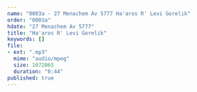 ```yaml
---
name: "0003a - 27 Menachem Av 5777 Ha'aros R' Levi Gorelik"
order: "0003a"
hdate: "27 Menachem Av 5777"
title: "Ha'aros R' Levi Gorelik"
keywords: []
file:
- ext: ".mp3"
  mime: "audio/mpeg"
  size: 1072065
  duration: "0:44"
published: true
---
```


